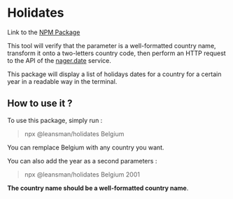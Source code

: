 # Holidates

Link to the [NPM Package](https://www.npmjs.com/package/@leansman/holidates)

This tool will verify that the parameter is a well-formatted country name, transform it onto a two-letters country code, then perform an HTTP request to the API of the [nager.date](https://date.nager.at/) service.

This package will display a list of holidays dates for a country for a certain year in a readable way in the terminal.

## How to use it ? 

To use this package, simply run :

> npx @leansman/holidates Belgium

You can remplace Belgium with any country you want.

You can also add the year as a second parameters :

> npx @leansman/holidates Belgium 2001

**The country name should be a well-formatted country name**.
